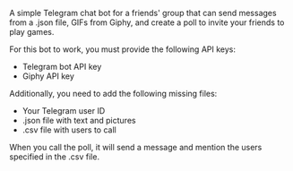 A simple Telegram chat bot for a friends' group that can send messages from a .json file, GIFs from Giphy, and create a poll to invite your friends to play games.

For this bot to work, you must provide the following API keys:
- Telegram bot API key
- Giphy API key

Additionally, you need to add the following missing files:
- Your Telegram user ID
- .json file with text and pictures
- .csv file with users to call

When you call the poll, it will send a message and mention the users specified in the .csv file.
